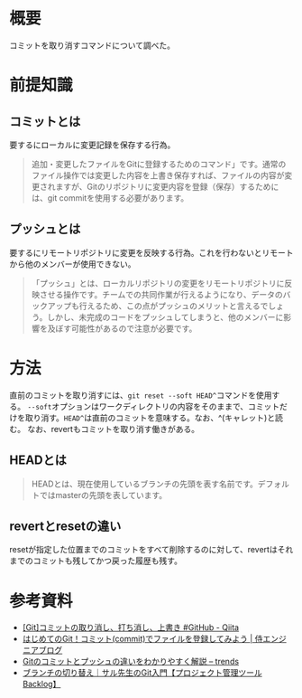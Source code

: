 # 概要
コミットを取り消すコマンドについて調べた。

# 前提知識
## コミットとは
要するにローカルに変更記録を保存する行為。
> 追加・変更したファイルをGitに登録するためのコマンド」です。通常のファイル操作では変更した内容を上書き保存すれば、ファイルの内容が変更されますが、Gitのリポジトリに変更内容を登録（保存）するためには、git commitを使用する必要があります。

## プッシュとは
要するにリモートリポジトリに変更を反映する行為。これを行わないとリモートから他のメンバーが使用できない。
> 「プッシュ」とは、ローカルリポジトリの変更をリモートリポジトリに反映させる操作です。チームでの共同作業が行えるようになり、データのバックアップも行えるため、この点がプッシュのメリットと言えるでしょう。しかし、未完成のコードをプッシュしてしまうと、他のメンバーに影響を及ぼす可能性があるので注意が必要です。

# 方法
直前のコミットを取り消すには、``git reset --soft HEAD^``コマンドを使用する。
``--soft``オプションはワークディレクトリの内容をそのままで、コミットだけを取り消す。``HEAD^``は直前のコミットを意味する。なお、^(キャレット)と読む。
なお、revertもコミットを取り消す働きがある。

## HEADとは
> HEADとは、現在使用しているブランチの先頭を表す名前です。デフォルトではmasterの先頭を表しています。

## revertとresetの違い
resetが指定した位置までのコミットをすべて削除するのに対して、revertはそれまでのコミットも残してかつ戻った履歴も残す。

# 参考資料
- [[Git]コミットの取り消し、打ち消し、上書き #GitHub - Qiita](https://qiita.com/shuntaro_tamura/items/06281261d893acf049ed)
- [はじめてのGit！コミット(commit)でファイルを登録してみよう | 侍エンジニアブログ](https://www.sejuku.net/blog/71279)
- [Gitのコミットとプッシュの違いをわかりやすく解説 – trends](https://trends.codecamp.jp/blogs/media/difference-word148)
- [ブランチの切り替え｜サル先生のGit入門【プロジェクト管理ツールBacklog】](https://backlog.com/ja/git-tutorial/stepup/03/)
